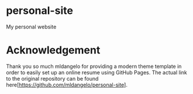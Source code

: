 # personal-site
My personal website

# Acknowledgement
Thank you so much mldangelo for providing a modern theme template in order to easily set up an online resume using GitHub Pages. The actual link to the original repository can be found here[https://github.com/mldangelo/personal-site].
